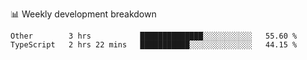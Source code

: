 📊 Weekly development breakdown
<!--START_SECTION:waka-->
```text
Other        3 hrs           ██████████████░░░░░░░░░░░   55.60 % 
TypeScript   2 hrs 22 mins   ███████████░░░░░░░░░░░░░░   44.15 % 
```
<!--END_SECTION:waka-->
